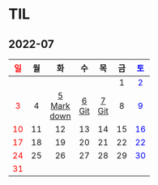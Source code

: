# TIL

## 2022-07
| <span style="color: red">일</span> |  월  |                          화                          |            수             |             목             |  금  | <span style="color: blue">토</span> |
| :--------------------------------: | :--: | :--------------------------------------------------: | :-----------------------: | :------------------------: | :--: | :---------------------------------: |
|                                    |      |                                                      |                           |                            |  1   | <span style="color: blue">2</span>  |
| <span style="color: red">3</span>  |  4   | [5<br/>Mark<br/>down](./Markdown/마크다운%20문법.md) | [6<br/>Git](./Git/Git.md) | [7<br/>Git](./Git/Git2.md) |  8   | <span style="color: blue">9</span>  |
| <span style="color: red">10</span> |  11  |                          12                          |            13             |             14             |  15  | <span style="color: blue">16</span> |
| <span style="color: red">17</span> |  18  |                          19                          |            20             |             21             |  22  | <span style="color: blue">22</span> |
| <span style="color: red">24</span> |  25  |                          26                          |            27             |             28             |  29  | <span style="color: blue">30</span> |
| <span style="color: red">31</span> |      |                                                      |                           |                            |      |                                     |

